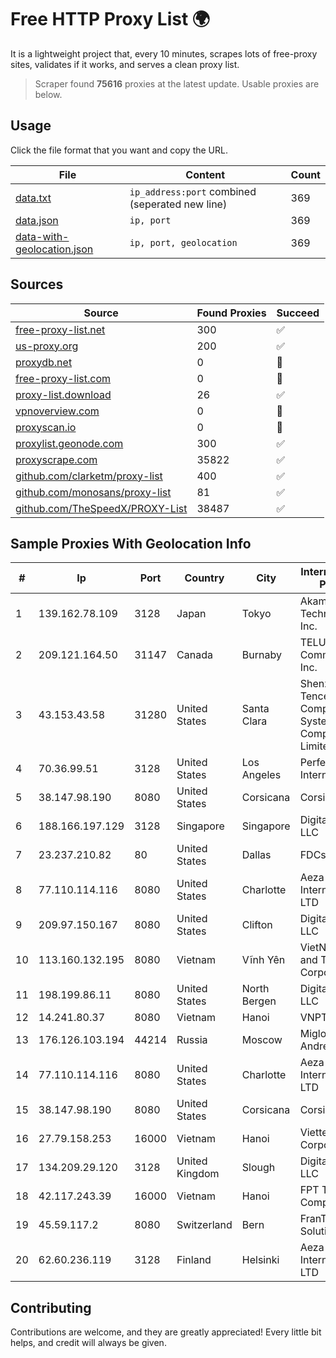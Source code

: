 
# Free HTTP Proxy List 🌍

It is a lightweight project that, every 10 minutes, scrapes lots of free-proxy sites, validates if it works, and serves a clean proxy list.


> Scraper found **75616** proxies at the latest update. Usable proxies are below.

## Usage

Click the file format that you want and copy the URL.


|File|Content|Count|
|----|-------|-----|
|[data.txt](https://raw.githubusercontent.com/themiralay/Proxy-List-World/master/data.txt)|`ip_address:port` combined (seperated new line)|369|
|[data.json](https://raw.githubusercontent.com/themiralay/Proxy-List-World/master/data.json)|`ip, port`|369|
|[data-with-geolocation.json](https://raw.githubusercontent.com/themiralay/Proxy-List-World/master/data-with-geolocation.json)|`ip, port, geolocation`|369|

## Sources

|Source|Found Proxies|Succeed|
|------|-------------|-------|
|[free-proxy-list.net](https://free-proxy-list.net)|300|✅|
|[us-proxy.org](https://www.us-proxy.org)|200|✅|
|[proxydb.net](http://proxydb.net)|0|🚫|
|[free-proxy-list.com](https://free-proxy-list.com/?page=&port=&type%5B%5D=http&type%5B%5D=https&up_time=0&search=Search)|0|🚫|
|[proxy-list.download](https://www.proxy-list.download/HTTP)|26|✅|
|[vpnoverview.com](https://vpnoverview.com/privacy/anonymous-browsing/free-proxy-servers)|0|🚫|
|[proxyscan.io](https://www.proxyscan.io)|0|🚫|
|[proxylist.geonode.com](https://proxylist.geonode.com/api/proxy-list?limit=300&page=1&sort_by=lastChecked&sort_type=desc&protocols=http,https)|300|✅|
|[proxyscrape.com](https://api.proxyscrape.com/v2/?request=displayproxies&protocol=http&timeout=10000&country=all&ssl=all&anonymity=all)|35822|✅|
|[github.com/clarketm/proxy-list](https://raw.githubusercontent.com/clarketm/proxy-list/master/proxy-list-raw.txt)|400|✅|
|[github.com/monosans/proxy-list](https://raw.githubusercontent.com/monosans/proxy-list/main/proxies/http.txt)|81|✅|
|[github.com/TheSpeedX/PROXY-List](https://raw.githubusercontent.com/TheSpeedX/PROXY-List/master/http.txt)|38487|✅|


## Sample Proxies With Geolocation Info

|#|Ip|Port|Country|City|Internet Service Provider|
|-|--|----|-------|----|-------------------------|
|1|139.162.78.109|3128|Japan|Tokyo|Akamai Technologies, Inc.|
|2|209.121.164.50|31147|Canada|Burnaby|TELUS Communications Inc.|
|3|43.153.43.58|31280|United States|Santa Clara|Shenzhen Tencent Computer Systems Company Limited|
|4|70.36.99.51|3128|United States|Los Angeles|Perfect International, Inc|
|5|38.147.98.190|8080|United States|Corsicana|Corsicana ISD|
|6|188.166.197.129|3128|Singapore|Singapore|DigitalOcean, LLC|
|7|23.237.210.82|80|United States|Dallas|FDCservers.net|
|8|77.110.114.116|8080|United States|Charlotte|Aeza International LTD|
|9|209.97.150.167|8080|United States|Clifton|DigitalOcean, LLC|
|10|113.160.132.195|8080|Vietnam|Vĩnh Yên|VietNam Post and Telecom Corporation|
|11|198.199.86.11|8080|United States|North Bergen|DigitalOcean, LLC|
|12|14.241.80.37|8080|Vietnam|Hanoi|VNPT|
|13|176.126.103.194|44214|Russia|Moscow|Miglovets Egor Andreevich|
|14|77.110.114.116|8080|United States|Charlotte|Aeza International LTD|
|15|38.147.98.190|8080|United States|Corsicana|Corsicana ISD|
|16|27.79.158.253|16000|Vietnam|Hanoi|Viettel Corporation|
|17|134.209.29.120|3128|United Kingdom|Slough|DigitalOcean, LLC|
|18|42.117.243.39|16000|Vietnam|Hanoi|FPT Telecom Company|
|19|45.59.117.2|8080|Switzerland|Bern|FranTech Solutions|
|20|62.60.236.119|3128|Finland|Helsinki|Aeza International LTD|



## Contributing

Contributions are welcome, and they are greatly appreciated! Every
little bit helps, and credit will always be given.

